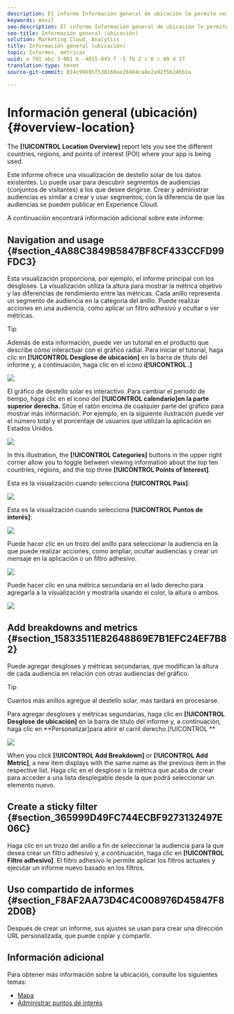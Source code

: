 ```yaml
---
description: El informe Información general de ubicación le permite ver los diferentes países, regiones y puntos de interés en los que se utiliza la aplicación.
keywords: móvil
seo-description: El informe Información general de ubicación le permite ver los diferentes países, regiones y puntos de interés en los que se utiliza la aplicación.
seo-title: Información general (ubicación)
solution: Marketing Cloud, Analytics
title: Información general (ubicación)
topic: Informes, métricas
uuid: a 701 abc 3-001 b -4015-843 f -5 fb 2 c 6 c 80 d 17
translation-type: tm+mt
source-git-commit: 814c99695f538160ae28484ca8e2a92f5b24bb1a

---
```



# Información general (ubicación){#overview-location}

The **[!UICONTROL Location Overview]** report lets you see the different countries, regions, and points of interest (POI) where your app is being used.

Este informe ofrece una visualización de destello solar de los datos existentes. Lo puede usar para descubrir segmentos de audiencias (conjuntos de visitantes) a los que desee dirigirse. Crear y administrar audiencias es similar a crear y usar segmentos, con la diferencia de que las audiencias se pueden publicar en Experience Cloud.

A continuación encontrará información adicional sobre este informe:

## Navigation and usage {#section_4A88C3849B5847BF8CF433CCFD99FDC3}

Esta visualización proporciona, por ejemplo, el informe principal con los desgloses. La visualización utiliza la altura para mostrar la métrica objetivo y las diferencias de rendimiento entre las métricas. Cada anillo representa un segmento de audiencia en la categoría del anillo. Puede realizar acciones en una audiencia, como aplicar un filtro adhesivo y ocultar o ver métricas.

>[!TIP]
>
>Además de esta información, puede ver un tutorial en el producto que describe cómo interactuar con el gráfico radial. Para iniciar el tutorial, haga clic en **[!UICONTROL Desglose de ubicación]** en la barra de título del informe y, a continuación, haga clic en el icono **i[!UICONTROL .]**

![](assets/location.png)

El gráfico de destello solar es interactivo. Para cambiar el período de tiempo, haga clic en el icono del **[!UICONTROL calendario]en la parte superior derecha.** Sitúe el ratón encima de cualquier parte del gráfico para mostrar más información. Por ejemplo, en la siguiente ilustración puede ver el número total y el porcentaje de usuarios que utilizan la aplicación en Estados Unidos.

![](assets/location_mouse.png)

In this illustration, the **[!UICONTROL Categories]** buttons in the upper right corner allow you to toggle between viewing information about the top ten countries, regions, and the top three **[!UICONTROL Points of Interest]**.

Esta es la visualización cuando selecciona **[!UICONTROL País]**:

![](assets/location_countries.png)

Esta es la visualización cuando selecciona **[!UICONTROL Puntos de interés]**:

![](assets/location_poi.png)

Puede hacer clic en un trozo del anillo para seleccionar la audiencia en la que puede realizar acciones, como ampliar, ocultar audiencias y crear un mensaje en la aplicación o un filtro adhesivo.

![](assets/location_aud.png)

Puede hacer clic en una métrica secundaria en el lado derecho para agregarla a la visualización y mostrarla usando el color, la altura o ambos.

![](assets/location_secondary.png)

## Add breakdowns and metrics {#section_15833511E82648869E7B1EFC24EF7B82}

Puede agregar desgloses y métricas secundarias, que modifican la altura de cada audiencia en relación con otras audiencias del gráfico.

>[!TIP]
>
>Cuantos más anillos agregue al destello solar, más tardará en procesarse.

Para agregar desgloses y métricas segundarias, haga clic en **[!UICONTROL Desglose de ubicación]** en la barra de título del informe y, a continuación, haga clic en **Personalizar]para abrir el carril derecho.[!UICONTROL **

![](assets/location_rail.png)

When you click **[!UICONTROL Add Breakdown]** or **[!UICONTROL Add Metric]**, a new item displays with the same name as the previous item in the respective list. Haga clic en el desglose o la métrica que acaba de crear para acceder a una lista desplegable desde la que podrá seleccionar un elemento nuevo.

## Create a sticky filter {#section_365999D49FC744ECBF9273132497E06C}

Haga clic en un trozo del anillo a fin de seleccionar la audiencia para la que desea crear un filtro adhesivo y, a continuación, haga clic en **[!UICONTROL Filtro adhesivo]**. El filtro adhesivo le permite aplicar los filtros actuales y ejecutar un informe nuevo basado en los filtros.

## Uso compartido de informes {#section_F8AF2AA73D4C4C008976D45847F82D0B}

Después de crear un informe, sus ajustes se usan para crear una dirección URL personalizada, que puede copiar y compartir.

## Información adicional

Para obtener más información sobre la ubicación, consulte los siguientes temas:

* [Mapa](/help/using/location/c-map-points.md)
* [Administrar puntos de interés](/help/using/location/t-manage-points.md)